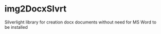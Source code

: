 # img2DocxSlvrt

Silverlight library for creation docx documents without need for MS Word to be installed
